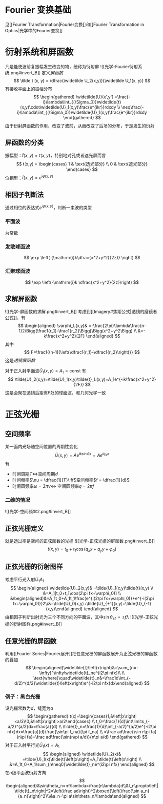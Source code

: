 # Fourier 变换基础
见[[Fourier Transformation|Fourier变换]]和[[Fourier Transformation in Optics|光学中的Fourier变换]]
# 衍射系统和屏函数
凡是能使波前复振幅发生改变的物，统称为衍射屏
![[光学-Fourier衍射系统.png#invert_B]]
定义*屏函数*
$$
\tilde t (x, y) = \dfrac{\widetilde U_2(x,y)}{\widetilde U_1(x, y)}
$$
有接收平面上的振幅分布
$$
\begin{gathered}
\widetilde{U}(x',y') =\frac{-i}\lambda\iint_{(\Sigma_0)}\widetilde{t}(x,y)\cdot\widetilde{U}_1(x,y)\frac{e^{ikr}}rdxdy \\
\neq\frac{-i}\lambda\iint_{(\Sigma_0)}\widetilde{U}_1(x,y)\frac{e^{ikr}}rdxdy 
\end{gathered}
$$
由于衍射屏函数的作用，改变了波前，从而改变了后场的分布，于是发生的衍射
## 屏函数的分类
振幅型：$\tilde t (x,y) = t(x, y)$，特别地对孔或者遮光屏而言
$$
t(x,y) = \begin{cases}
1 & \text{透光部分} \\
0 & \text{遮光部分}
\end{cases}
$$
位相型：$\tilde t(x,y) = e^{\mathrm{i}\varphi(x, y)}$
## 相因子判断法
通过相位的表达式$e^{\mathrm{i}\varphi(x,y)}$，判断一束波的类型
### 平面波
为常数
### 发散球面波
$$
\exp \left( {\mathrm{i}k\dfrac{x^2+y^2}{2z}} \right) 
$$
### 汇聚球面波
$$
\exp \left(-\mathrm{i}k \dfrac{x^2+y^2}{2z}\right)
$$
## 求解屏函数
![[光学-屏函数的求解.png#invert_B]]
考虑到[[Imagery#焦距公式|透镜的磨镜者公式]]，有
$$
\begin{aligned}
\varphi_L(x,y)& =-\frac{2\pi}\lambda\frac{n-1}2\Bigg(\frac1{r_1}-\frac1{r_2}\Bigg)\Bigg(x^2+y^2\Bigg)  \\
&=-k\frac{x^2+y^2}{2F} 
\end{aligned}
$$
其中
$$
F=\frac1{(n-1){\left(\dfrac1{r_1}-\dfrac1{r_2}\right)}}
$$
这是*透镜屏函数*

对于正入射平面波$\widetilde U_1(x,y) = A_1 = \text{const}$
有
$$
\tilde{U}_2(x,y)=\tilde{U}_1(x,y)\tilde{t}_L(x,y)=A_1e^{-ik\frac{x^2+y^2}{2F}}
$$
这是会聚在透镜后距离$F$处的球面波，和几何光学一致
# 正弦光栅
## 空间频率
某一面内光场随空间位置的周期性变化
$$
\tilde{U}(x,y)=Ae^{ik\sin\theta x}=Ae^{iq_xx}
$$
有
- 时间周期$T\iff$空间周期$d$
- 时间频率$\nu = \dfrac{1}{T}\iff$空间频率$f = \dfrac{1}{d}$
- 时间圆频率$\omega = 2\pi \nu\iff$ 空间圆频率$q=2\pi f$
### 二维的情况
![[光学-空间频率2.png#invert_B]]
## 正弦光栅定义
就是透过率是空间的正弦函数的光栅
![[光学-正弦光栅的屏函数.png#invert_B]]
$$
\tilde{t}\left(x,y\right)=t_0+t_1\cos\left(q_xx+q_yy+\varphi_0\right)
$$
## 正弦光栅的衍射图样
考虑平行光入射$\widetilde U_1 A_1$
$$
\begin{aligned}
\widetilde{U}_2(x,y)& =\tilde{U}_1(x,y)\tilde{t}(x,y)  \\
&=A_1[t_0+t_1\cos(2\pi fx+\varphi_0)] \\
&\begin{aligned}&=A_1t_0+A_1t_1\frac{e^{i(2\pi fx+\varphi_0)}+e^{-i(2\pi fx+\varphi_0)}}2\\&=\tilde{U}_0(x,y)+\tilde{U}_{+1}(x,y)+\tilde{U}_{-1}(x,y)\end{aligned}
\end{aligned}
$$
由相因子判断出射光为三个不同方向的平面波，其中$\sin\theta_{\pm1} = \pm f\lambda$
![[光学-正弦光栅的衍射图样.png#invert_B]]
## 任意光栅的屏函数
利用[[Fourier Series|Fourier展开]]把任意光栅的屏函数展开为正弦光栅的屏函数的叠加
$$
\begin{aligned}\widetilde{t}\left(x\right)&=\sum_{n=-\infty}^\infty\widetilde{t}_ne^{i2\pi nfx}\\ \\
\text{where}\quad\widetilde{t}_n&=\frac1d\int_{-d/2}^{d/2}\widetilde{t}\left(x\right)e^{-i2\pi nfx}dx\end{aligned}
$$
### 例子：黑白光栅
设光栅常数为$d$，缝宽为$a$
$$
\begin{gathered}
t(x)=\begin{cases}1,&\left|x\right|<a/2\\0,&\left|x\right|>a/2\end{cases} \\
t_0=\frac{1}{d}\int\limits_{-a/2}^{a/2}dx=\frac{a}{d} \\
\tilde{t}_n=\frac{1}{d}\int_{-a/2}^{a/2}e^{-i2\pi nfx}dx=\frac{a}{d}\frac{\sin\pi f_na}{\pi f_na} \\
=\frac ad\frac{\sin n\pi fa}{n\pi fa}=\frac ad\frac{\sin(n\pi a/d)}{n\pi a/d} 
\end{gathered}
$$
对于正入射平行光$\widetilde U_1(x) = A_1$
$$
\begin{aligned}
\widetilde{U}_2(x)& =\tilde{U}_1(x)\tilde{t}\left(x\right)=A_1\tilde{t}\left(x\right)  \\
&=A_1t_0+A_1\sum_{n\neq0}\widetilde{t}_ne^{i2\pi nfx}
\end{aligned}
$$
在$n$级平面波衍射方向
$$
\begin{aligned}&\sin\theta_n=nf\lambda=\frac{n\lambda}d\\&I_n\propto\left|\tilde{t}_n\right|^2=\left(\frac ad\right)^2\boxed{\left(\frac{\sin a_n}{a_n}\right)^2}\\&a_n=\pi a\sin\theta_n/\lambda\end{aligned}
$$

